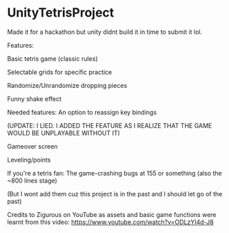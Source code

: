  # UnityTetrisProject
Made it for a hackathon but unity didnt build it in time to submit it lol.

Features:

 Basic tetris game (classic rules) 

 Selectable grids for specific practice

 Randomize/Unrandomize dropping pieces

 Funny shake effect

Needed features:
 An option to reassign key bindings 

(UPDATE: I LIED. I ADDED THE FEATURE AS I REALIZE THAT THE GAME WOULD BE UNPLAYABLE WITHOUT IT)

 Gameover screen

 Leveling/points

 If you're a tetris fan: The game-crashing bugs at 155 or something (also the ~800 lines stage)

 (But I wont add them cuz this project is in the past and I should let go of the past)

Credits to Zigurous on YouTube as assets and basic game functions were learnt from this video: https://www.youtube.com/watch?v=ODLzYI4d-J8
